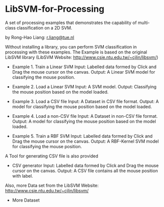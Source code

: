 # LibSVM-for-Processing
A set of processing examples that demonstrates the capability of multi-class classification on a 2D SVM.

by Rong-Hao Liang: r.liang@tue.nl

Without installing a library, you can perform SVM classification in processing with these examples.
The Example is based on the original LibSVM library
(LibSVM Website: http://www.csie.ntu.edu.tw/~cjlin/libsvm/)

- Example 1. Train a Linear SVM
Input: Labelled data formed by Click and Drag the mouse cursor on the canvas.
Output: A Linear SVM model for classifying the mouse position.

- Example 2. Load a Linear SVM
Input: A SVM model.
Output: Classifying the mouse position based on the model loaded.

- Example 3. Load a CSV file
Input: A Dataset in CSV file format.
Output: A model for classifying the mouse position based on the model loaded.

- Example 4. Load a non-CSV file
Input: A Dataset in non-CSV file format.
Output: A model for classifying the mouse position based on the model loaded.

- Example 5. Train a RBF SVM
Input: Labelled data formed by Click and Drag the mouse cursor on the canvas.
Output: A RBF-Kernel SVM model for classifying the mouse position.

A Tool for generating CSV file is also provided
- CSV generator
Input: Labelled data formed by Click and Drag the mouse cursor on the canvas.
Output: A CSV file contains all the mouse position with label.

Also, more Data set from the LibSVM Website: http://www.csie.ntu.edu.tw/~cjlin/libsvm/
- More Dataset
